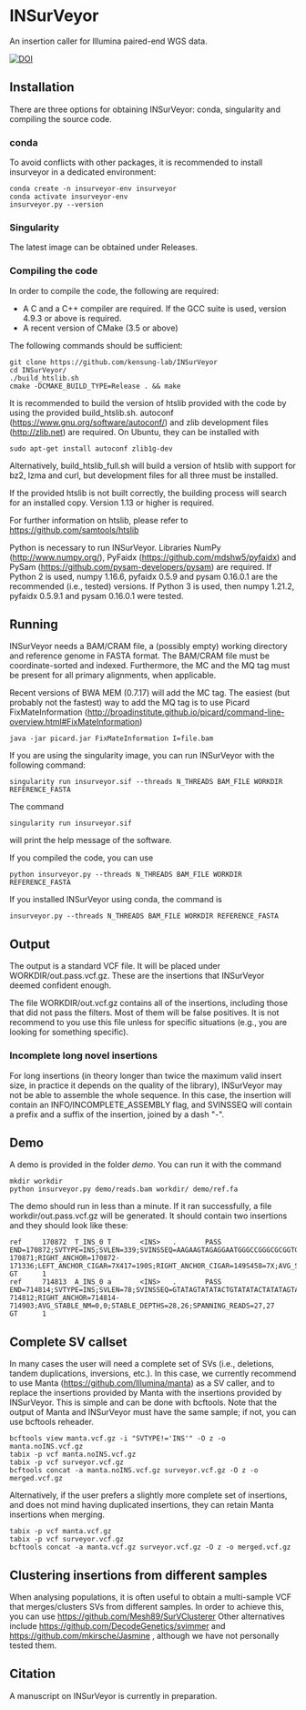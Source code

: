 # INSurVeyor
An insertion caller for Illumina paired-end WGS data.

[![DOI](https://zenodo.org/badge/DOI/10.5281/zenodo.7695070.svg)](https://doi.org/10.5281/zenodo.7695070)

## Installation

There are three options for obtaining INSurVeyor: conda, singularity and compiling the source code.

### conda

To avoid conflicts with other packages, it is recommended to install insurveyor in a dedicated environment:
```
conda create -n insurveyor-env insurveyor
conda activate insurveyor-env
insurveyor.py --version
```

### Singularity

The latest image can be obtained under Releases.

### Compiling the code

In order to compile the code, the following are required:
- A C and a C++ compiler are required. If the GCC suite is used, version 4.9.3 or above is required.
- A recent version of CMake (3.5 or above)

The following commands should be sufficient:

```
git clone https://github.com/kensung-lab/INSurVeyor
cd INSurVeyor/
./build_htslib.sh
cmake -DCMAKE_BUILD_TYPE=Release . && make
```

It is recommended to build the version of htslib provided with the code by using the provided build_htslib.sh. autoconf (https://www.gnu.org/software/autoconf/) and zlib development files (http://zlib.net) are required. On Ubuntu, they can be installed with
```
sudo apt-get install autoconf zlib1g-dev
```
Alternatively, build_htslib_full.sh will build a version of htslib with support for bz2, lzma and curl, but development files for all three must be installed.

If the provided htslib is not built correctly, the building process will search for an installed copy. Version 1.13 or higher is required.

For further information on htslib, please refer to https://github.com/samtools/htslib

Python is necessary to run INSurVeyor. Libraries NumPy (http://www.numpy.org/), PyFaidx (https://github.com/mdshw5/pyfaidx) and PySam (https://github.com/pysam-developers/pysam) are required. If 
Python 2 is used, numpy 1.16.6, pyfaidx 0.5.9 and pysam 0.16.0.1 are the recommended (i.e., tested) versions. If Python 3 is used, then numpy 1.21.2, pyfaidx 0.5.9.1 and pysam 0.16.0.1 were 
tested.

## Running

INSurVeyor needs a BAM/CRAM file, a (possibly empty) working directory and reference genome in FASTA format.
The BAM/CRAM file must be coordinate-sorted and indexed. Furthermore, the MC and the MQ tag must be present for all primary alignments, when applicable.

Recent versions of BWA MEM (0.7.17) will add the MC tag. The easiest (but probably not the fastest) way to add the MQ tag is to use Picard FixMateInformation 
(http://broadinstitute.github.io/picard/command-line-overview.html#FixMateInformation) 
```
java -jar picard.jar FixMateInformation I=file.bam
```

If you are using the singularity image, you can run INSurVeyor with the following command:
```
singularity run insurveyor.sif --threads N_THREADS BAM_FILE WORKDIR REFERENCE_FASTA
```

The command
```
singularity run insurveyor.sif
```
will print the help message of the software.

If you compiled the code, you can use 
```
python insurveyor.py --threads N_THREADS BAM_FILE WORKDIR REFERENCE_FASTA
```

If you installed INSurVeyor using conda, the command is
```
insurveyor.py --threads N_THREADS BAM_FILE WORKDIR REFERENCE_FASTA
```

## Output

The output is a standard VCF file. It will be placed under WORKDIR/out.pass.vcf.gz. These are the insertions that INSurVeyor deemed confident enough. 

The file WORKDIR/out.vcf.gz contains all of the insertions, including those that did not pass the filters. Most of them will be false positives. It is not recommend to you use this file unless 
for specific situations (e.g., you are looking for something specific).

### Incomplete long novel insertions

For long insertions (in theory longer than twice the maximum valid insert size, in practice it depends on the quality of the library), INSurVeyor may not be able to assemble the whole sequence. In this case, the insertion will contain an INFO/INCOMPLETE_ASSEMBLY flag, and SVINSSEQ will contain a prefix and a suffix of the insertion, joined by a dash "-".

## Demo

A demo is provided in the folder *demo*. You can run it with the command
```
mkdir workdir
python insurveyor.py demo/reads.bam workdir/ demo/ref.fa
```
The demo should run in less than a minute. If it ran successfully, a file workdir/out.pass.vcf.gz will be generated. It should contain two insertions and they should look like these:
```
ref     170872  T_INS_0 T       <INS>   .       PASS    END=170872;SVTYPE=INS;SVLEN=339;SVINSSEQ=AAGAAGTAGAGGAATGGGCCGGGCGCGGTGGCTCACGCCTGTAATCCCAGCACTTTGGGAGGCCGAGGCGGGTGGATCATGAGGTCAGGAGATCGAGACCATCCTGGCTAACAAGGTGAAACCCCGTCTCTACTAAAAATACAAAAAATTAGCCGGGCGCGGTGGCGGGCGCCTGTAGTCCCAGCTACTCGGGAGGCTGAGGCAGGAGAATGGCGTGAACCCGGGAAGCGGAGCTTGCAGTGAGCCGAGATTGCGCCACTGCAGTCCGCAGTCCGGCCTGGGCGACAGAGCGAGACTCCGTCTCAAAAAAAAAAAAAAAAAAAAAAAAAAAAAAAAAAA;SPLIT_READS=10,16;DISCORDANT=30,50;ALGORITHM=transurveyor;LEFT_ANCHOR=170448-170871;RIGHT_ANCHOR=170872-171336;LEFT_ANCHOR_CIGAR=7X417=190S;RIGHT_ANCHOR_CIGAR=149S458=7X;AVG_STABLE_NM=0,0;STABLE_DEPTHS=28,35;SPANNING_READS=0,0;MHLEN=0;SCORES=1,1    GT      1
ref     714813  A_INS_0 a       <INS>   .       PASS    END=714814;SVTYPE=INS;SVLEN=78;SVINSSEQ=GTATAGTATATACTGTATATACTATATAGTATAGTATATACTGTATATACTATATAGTATAGTATATACTGTATATAC;SPLIT_READS=22,16;DISCORDANT=20,25;ALGORITHM=assembly;LEFT_ANCHOR=714722-714812;RIGHT_ANCHOR=714814-714903;AVG_STABLE_NM=0,0;STABLE_DEPTHS=28,26;SPANNING_READS=27,27      GT      1
```

## Complete SV callset

In many cases the user will need a complete set of SVs (i.e., deletions, tandem duplications, inversions, etc.). In this case, we currently recommend to use Manta (https://github.com/Illumina/manta) as a SV caller, and to replace the insertions provided by Manta with the insertions provided by INSurVeyor.
This is simple and can be done with bcftools. Note that the output of Manta and INSurVeyor must have the same sample; if not, you can use bcftools reheader.

```
bcftools view manta.vcf.gz -i "SVTYPE!='INS'" -O z -o manta.noINS.vcf.gz
tabix -p vcf manta.noINS.vcf.gz
tabix -p vcf surveyor.vcf.gz
bcftools concat -a manta.noINS.vcf.gz surveyor.vcf.gz -O z -o merged.vcf.gz
```

Alternatively, if the user prefers a slightly more complete set of insertions, and does not mind having duplicated insertions, they can retain Manta insertions when merging.

```
tabix -p vcf manta.vcf.gz
tabix -p vcf surveyor.vcf.gz
bcftools concat -a manta.vcf.gz surveyor.vcf.gz -O z -o merged.vcf.gz
```

## Clustering insertions from different samples

When analysing populations, it is often useful to obtain a multi-sample VCF that merges/clusters SVs from different samples. In order to achieve this, you can use https://github.com/Mesh89/SurVClusterer
Other alternatives include https://github.com/DecodeGenetics/svimmer and https://github.com/mkirsche/Jasmine , although we have not personally tested them.

## Citation

A manuscript on INSurVeyor is currently in preparation.

